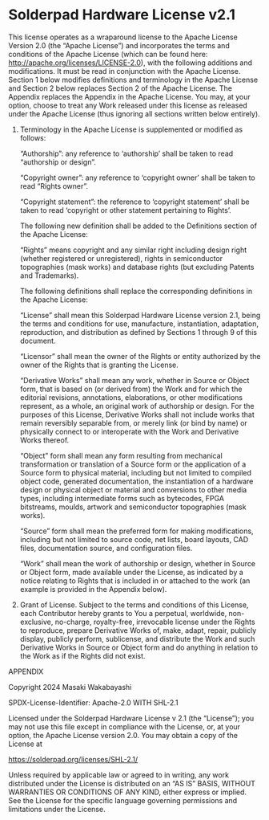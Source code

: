 # Solderpad Hardware License v2.1

This license operates as a wraparound license to the Apache License Version 2.0
(the “Apache License”) and incorporates the terms and conditions of the Apache
License (which can be found here: http://apache.org/licenses/LICENSE-2.0), with
the following additions and modifications. It must be read in conjunction with
the Apache License. Section 1 below modifies definitions and terminology in the
Apache License and Section 2 below replaces Section 2 of the Apache License. The
Appendix replaces the Appendix in the Apache License. You may, at your option,
choose to treat any Work released under this license as released under the
Apache License (thus ignoring all sections written below entirely).

1. Terminology in the Apache License is supplemented or modified as follows:

    “Authorship”: any reference to ‘authorship’ shall be taken to read
   “authorship or design”.

    “Copyright owner”: any reference to ‘copyright owner’ shall be taken to read
   “Rights owner”.

    “Copyright statement”: the reference to ‘copyright statement’ shall be taken
    to read ‘copyright or other statement pertaining to Rights’.

    The following new definition shall be added to the Definitions section of
    the Apache License:

    “Rights” means copyright and any similar right including design right
    (whether registered or unregistered), rights in semiconductor topographies
    (mask works) and database rights (but excluding Patents and Trademarks).

    The following definitions shall replace the corresponding definitions in the
    Apache License:

    “License” shall mean this Solderpad Hardware License version 2.1, being the
    terms and conditions for use, manufacture, instantiation, adaptation,
    reproduction, and distribution as defined by Sections 1 through 9 of this
    document.

    “Licensor” shall mean the owner of the Rights or entity authorized by the
    owner of the Rights that is granting the License.

    “Derivative Works” shall mean any work, whether in Source or Object form,
    that is based on (or derived from) the Work and for which the editorial
    revisions, annotations, elaborations, or other modifications represent, as a
    whole, an original work of authorship or design. For the purposes of this
    License, Derivative Works shall not include works that remain reversibly
    separable from, or merely link (or bind by name) or physically connect to or
    interoperate with the Work and Derivative Works thereof.

    “Object” form shall mean any form resulting from mechanical transformation
    or translation of a Source form or the application of a Source form to
    physical material, including but not limited to compiled object code,
    generated documentation, the instantiation of a hardware design or physical
    object or material and conversions to other media types, including
    intermediate forms such as bytecodes, FPGA bitstreams, moulds, artwork and
    semiconductor topographies (mask works).

    “Source” form shall mean the preferred form for making modifications,
    including but not limited to source code, net lists, board layouts, CAD
    files, documentation source, and configuration files.

    “Work” shall mean the work of authorship or design, whether in Source or
    Object form, made available under the License, as indicated by a notice
    relating to Rights that is included in or attached to the work (an example
    is provided in the Appendix below).

2. Grant of License. Subject to the terms and conditions of this License, each
   Contributor hereby grants to You a perpetual, worldwide, non-exclusive,
   no-charge, royalty-free, irrevocable license under the Rights to reproduce,
   prepare Derivative Works of, make, adapt, repair, publicly display, publicly
   perform, sublicense, and distribute the Work and such Derivative Works in
   Source or Object form and do anything in relation to the Work as if the
   Rights did not exist.

APPENDIX

Copyright 2024 Masaki Wakabayashi

SPDX-License-Identifier: Apache-2.0 WITH SHL-2.1

Licensed under the Solderpad Hardware License v 2.1 (the “License”); you may not
use this file except in compliance with the License, or, at your option, the
Apache License version 2.0. You may obtain a copy of the License at

https://solderpad.org/licenses/SHL-2.1/

Unless required by applicable law or agreed to in writing, any work distributed
under the License is distributed on an “AS IS” BASIS, WITHOUT WARRANTIES OR
CONDITIONS OF ANY KIND, either express or implied. See the License for the
specific language governing permissions and limitations under the License.

